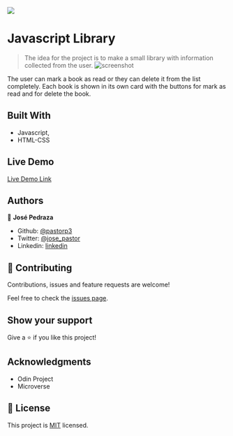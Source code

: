 
![](https://img.shields.io/badge/Microverse-blueviolet)

# Javascript Library

> The idea for the project is to make a small library with information collected from the user.
![screenshot](https://cdn0.iconfinder.com/data/icons/education-and-learning-10/64/Books-512.png)

The user can mark a book as read or they can delete it from the list completely. Each book is shown in its own card with the buttons for mark as read and for delete the book.

## Built With

- Javascript,
- HTML-CSS

## Live Demo

[Live Demo Link](https://raw.githack.com/pastorp3/Library/feature/index.html)


## Authors

👤 **José Pedraza**

- Github: [@pastorp3](https://github.com/pastorp3)
- Twitter: [@jose_pastor](https://twitter.com/jose_pastorp3 )
- Linkedin: [linkedin](https://www.linkedin.com/in/jos%C3%A9-pedraza-acevedo-ab700a1a9/)


## 🤝 Contributing

Contributions, issues and feature requests are welcome!

Feel free to check the [issues page](issues/).

## Show your support

Give a ⭐️ if you like this project!

## Acknowledgments

- Odin Project
- Microverse

## 📝 License

This project is [MIT](https://opensource.org/licenses/MIT) licensed.
